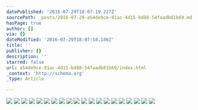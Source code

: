 ```yaml
---
datePublished: '2016-07-29T18:07:19.227Z'
sourcePath: _posts/2016-07-29-a54de9ce-81ac-4d15-bd88-54faadb81b69.md
hasPage: true
author: []
via: {}
dateModified: '2016-07-29T18:07:18.186Z'
title: ''
publisher: {}
description: ''
starred: false
url: a54de9ce-81ac-4d15-bd88-54faadb81b69/index.html
_context: 'http://schema.org'
_type: Article

---
```

![](https://the-grid-user-content.s3-us-west-2.amazonaws.com/cce629dd-8f49-456f-a6d3-b49e1382caf9.jpg)
![](https://the-grid-user-content.s3-us-west-2.amazonaws.com/38cd5ab2-074e-4c66-ae1d-2aa285c14641.jpg)
![](https://the-grid-user-content.s3-us-west-2.amazonaws.com/9ca3eb4f-e31e-4e8f-b533-1be1a45ba03d.jpg)
![](https://the-grid-user-content.s3-us-west-2.amazonaws.com/35588d2d-f2f5-4788-b3c7-4e92a3efec0e.jpg)
![](https://the-grid-user-content.s3-us-west-2.amazonaws.com/4b731589-0b22-47c3-aabe-64c3bd4f3bd6.jpg)
![](https://the-grid-user-content.s3-us-west-2.amazonaws.com/6df47e47-1b03-4a19-884d-6b97e60c3245.jpg)
![](https://the-grid-user-content.s3-us-west-2.amazonaws.com/fd68d61d-aa0a-41ef-b22e-ef0d069007b0.jpg)
![](https://the-grid-user-content.s3-us-west-2.amazonaws.com/b63045d2-58d8-4692-9e09-0478b787b00f.jpg)
![](https://the-grid-user-content.s3-us-west-2.amazonaws.com/859973e7-3de8-4fa5-a645-4b6d24a38cba.jpg)
![](https://the-grid-user-content.s3-us-west-2.amazonaws.com/f391051f-4671-4504-8264-61b6613c8f99.jpg)
![](https://the-grid-user-content.s3-us-west-2.amazonaws.com/b0e08cc8-b872-4ee7-a45c-cbd7e1a8b5c1.jpg)
![](https://the-grid-user-content.s3-us-west-2.amazonaws.com/600e2620-abb6-4950-b082-7eac3c7e983e.jpg)
![](https://the-grid-user-content.s3-us-west-2.amazonaws.com/e1f6699f-0b5c-43eb-85bb-5ba7c6ec0b7f.jpg)
![](https://the-grid-user-content.s3-us-west-2.amazonaws.com/2bb43a76-92a7-476f-ba05-5ed8a7bc8534.jpg)
![](https://the-grid-user-content.s3-us-west-2.amazonaws.com/c04d1e93-37aa-4190-bd45-521d2c533fa0.jpg)
![](https://the-grid-user-content.s3-us-west-2.amazonaws.com/18adbdd8-bee4-4e40-85c8-e16d0a85ca4f.jpg)
![](https://the-grid-user-content.s3-us-west-2.amazonaws.com/d759dabf-ea13-409f-8312-78f2afaf40eb.jpg)
![](https://the-grid-user-content.s3-us-west-2.amazonaws.com/c765b8b5-269b-4f8e-be15-b3007e3beda4.jpg)
![](https://the-grid-user-content.s3-us-west-2.amazonaws.com/d533b4fa-b630-46a7-9e3f-0e6a47580809.jpg)
![](https://the-grid-user-content.s3-us-west-2.amazonaws.com/7e5581c5-9ba7-4213-aa28-15dbd8046b8a.jpg)